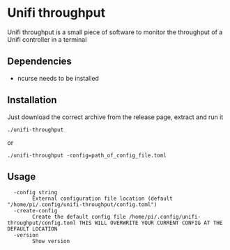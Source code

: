 # Unifi throughput

Unifi throughput is a small piece of software to monitor the throughput of a Unifi controller in a terminal


## Dependencies

- ncurse needs to be installed

## Installation

Just download the correct archive from the release page, extract and run it
```
./unifi-throughput
```
or
```
./unifi-throughput -config=path_of_config_file.toml
```

## Usage

```
  -config string
    	External configuration file location (default "/home/pi/.config/unifi-throughput/config.toml")
  -create-config
    	Create the default config file /home/pi/.config/unifi-throughput/config.toml THIS WILL OVERWRITE YOUR CURRENT CONFIG AT THE DEFAULT LOCATION
  -version
    	Show version

```
